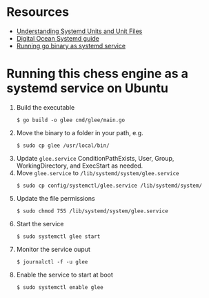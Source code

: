 # Resources 

* [Understanding Systemd Units and Unit Files](https://www.digitalocean.com/community/tutorials/understanding-systemd-units-and-unit-files)
* [Digital Ocean Systemd guide](https://www.digitalocean.com/community/tutorials/understanding-systemd-units-and-unit-files)
* [Running go binary as systemd service](https://fabianlee.org/2017/05/21/golang-running-a-go-binary-as-a-systemd-service-on-ubuntu-16-04/)


# Running this chess engine as a systemd service on Ubuntu 

1. Build the executable
    ```
    $ go build -o glee cmd/glee/main.go
    ```
1. Move the binary to a folder in your path, e.g.
    ```
    $ sudo cp glee /usr/local/bin/
    ```
1. Update `glee.service` ConditionPathExists, User, Group, WorkingDirectory, and ExecStart as needed.
1. Move `glee.service` to `/lib/systemd/system/glee.service`
    ```
    $ sudo cp config/systemctl/glee.service /lib/systemd/system/
    ```
1. Update the file permissions
    ```
    $ sudo chmod 755 /lib/systemd/system/glee.service
    ```
1. Start the service 
    ```
    $ sudo systemctl glee start
    ```
1. Monitor the service ouput 
    ```
    $ journalctl -f -u glee
    ```
1. Enable the service to start at boot 
    ```
    $ sudo systemctl enable glee
    ```